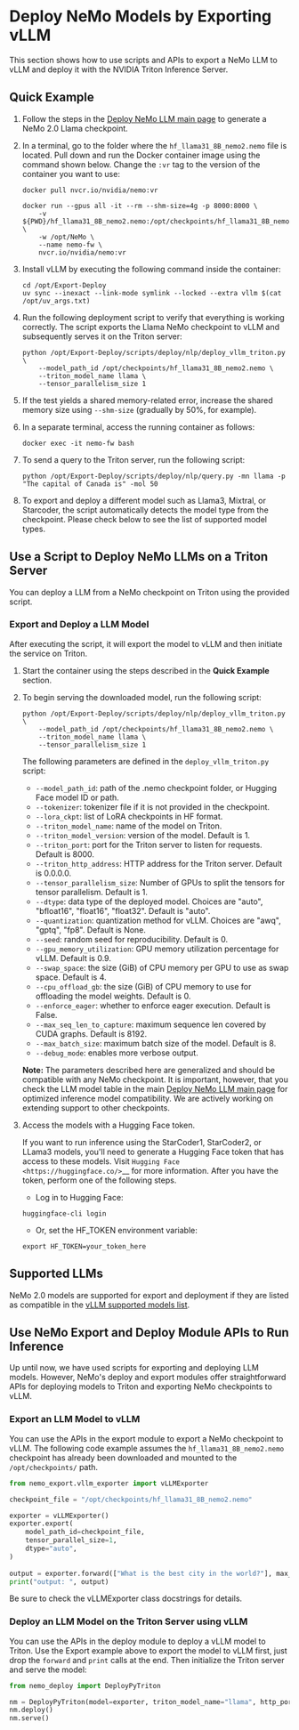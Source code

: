 # Deploy NeMo Models by Exporting vLLM

This section shows how to use scripts and APIs to export a NeMo LLM to vLLM and deploy it with the NVIDIA Triton Inference Server.

## Quick Example

1. Follow the steps in the [Deploy NeMo LLM main page](../../index.md) to generate a NeMo 2.0 Llama checkpoint.

2. In a terminal, go to the folder where the ``hf_llama31_8B_nemo2.nemo`` file is located. Pull down and run the Docker container image using the command shown below. Change the ``:vr`` tag to the version of the container you want to use:

   ```shell
   docker pull nvcr.io/nvidia/nemo:vr

   docker run --gpus all -it --rm --shm-size=4g -p 8000:8000 \
       -v ${PWD}/hf_llama31_8B_nemo2.nemo:/opt/checkpoints/hf_llama31_8B_nemo2.nemo \
       -w /opt/NeMo \
       --name nemo-fw \
       nvcr.io/nvidia/nemo:vr
   ```

3. Install vLLM by executing the following command inside the container:

   ```shell
   cd /opt/Export-Deploy
   uv sync --inexact --link-mode symlink --locked --extra vllm $(cat /opt/uv_args.txt)

   ```

4. Run the following deployment script to verify that everything is working correctly. The script exports the Llama NeMo checkpoint to vLLM and subsequently serves it on the Triton server:

   ```shell
   python /opt/Export-Deploy/scripts/deploy/nlp/deploy_vllm_triton.py \
       --model_path_id /opt/checkpoints/hf_llama31_8B_nemo2.nemo \
       --triton_model_name llama \
       --tensor_parallelism_size 1
   ```

5. If the test yields a shared memory-related error, increase the shared memory size using ``--shm-size`` (gradually by 50%, for example).

6. In a separate terminal, access the running container as follows:

   ```shell
   docker exec -it nemo-fw bash
   ```

7. To send a query to the Triton server, run the following script:

   ```shell
   python /opt/Export-Deploy/scripts/deploy/nlp/query.py -mn llama -p "The capital of Canada is" -mol 50
   ```

8. To export and deploy a different model such as Llama3, Mixtral, or Starcoder, the script automatically detects the model type from the checkpoint. Please check below to see the list of supported model types.


## Use a Script to Deploy NeMo LLMs on a Triton Server

You can deploy a LLM from a NeMo checkpoint on Triton using the provided script.

### Export and Deploy a LLM Model

After executing the script, it will export the model to vLLM and then initiate the service on Triton.

1. Start the container using the steps described in the **Quick Example** section.

2. To begin serving the downloaded model, run the following script:

   ```shell
   python /opt/Export-Deploy/scripts/deploy/nlp/deploy_vllm_triton.py \
       --model_path_id /opt/checkpoints/hf_llama31_8B_nemo2.nemo \
       --triton_model_name llama \
       --tensor_parallelism_size 1
   ```

   The following parameters are defined in the ``deploy_vllm_triton.py`` script:

   - ``--model_path_id``: path of the .nemo checkpoint folder, or Hugging Face model ID or path.
   - ``--tokenizer``: tokenizer file if it is not provided in the checkpoint.
   - ``--lora_ckpt``: list of LoRA checkpoints in HF format.
   - ``--triton_model_name``: name of the model on Triton.
   - ``--triton_model_version``: version of the model. Default is 1.
   - ``--triton_port``: port for the Triton server to listen for requests. Default is 8000.
   - ``--triton_http_address``: HTTP address for the Triton server. Default is 0.0.0.0.
   - ``--tensor_parallelism_size``: Number of GPUs to split the tensors for tensor parallelism. Default is 1.
   - ``--dtype``: data type of the deployed model. Choices are "auto", "bfloat16", "float16", "float32". Default is "auto".
   - ``--quantization``: quantization method for vLLM. Choices are "awq", "gptq", "fp8". Default is None.
   - ``--seed``: random seed for reproducibility. Default is 0.
   - ``--gpu_memory_utilization``: GPU memory utilization percentage for vLLM. Default is 0.9.
   - ``--swap_space``: the size (GiB) of CPU memory per GPU to use as swap space. Default is 4.
   - ``--cpu_offload_gb``: the size (GiB) of CPU memory to use for offloading the model weights. Default is 0.
   - ``--enforce_eager``: whether to enforce eager execution. Default is False.
   - ``--max_seq_len_to_capture``: maximum sequence len covered by CUDA graphs. Default is 8192.
   - ``--max_batch_size``: maximum batch size of the model. Default is 8. 
   - ``--debug_mode``: enables more verbose output. 
   
   **Note:** The parameters described here are generalized and should be compatible with any NeMo checkpoint. It is important, however, that you check the LLM model table in the main [Deploy NeMo LLM main page](../../index.md) for optimized inference model compatibility. We are actively working on extending support to other checkpoints.


3. Access the models with a Hugging Face token.

   If you want to run inference using the StarCoder1, StarCoder2, or LLama3 models, you'll need to generate a Hugging Face token that has access to these models. Visit `Hugging Face <https://huggingface.co/>`__ for more information. After you have the token, perform one of the following steps.

   - Log in to Hugging Face:

   ```shell
   huggingface-cli login
   ```

   - Or, set the HF_TOKEN environment variable:

   ```shell
   export HF_TOKEN=your_token_here
   ```

## Supported LLMs

NeMo 2.0 models are supported for export and deployment if they are listed as compatible in the [vLLM supported models list](https://docs.vllm.ai/en/v0.9.2/models/supported_models.html).

## Use NeMo Export and Deploy Module APIs to Run Inference

Up until now, we have used scripts for exporting and deploying LLM models. However, NeMo's deploy and export modules offer straightforward APIs for deploying models to Triton and exporting NeMo checkpoints to vLLM.


### Export an LLM Model to vLLM

You can use the APIs in the export module to export a NeMo checkpoint to vLLM. The following code example assumes the ``hf_llama31_8B_nemo2.nemo`` checkpoint has already been downloaded and mounted to the ``/opt/checkpoints/`` path.

```python
from nemo_export.vllm_exporter import vLLMExporter

checkpoint_file = "/opt/checkpoints/hf_llama31_8B_nemo2.nemo"

exporter = vLLMExporter()
exporter.export(
    model_path_id=checkpoint_file,
    tensor_parallel_size=1,
    dtype="auto",
)
   
output = exporter.forward(["What is the best city in the world?"], max_output_len=50, top_k=1, top_p=0.0, temperature=1.0)
print("output: ", output)
```

Be sure to check the vLLMExporter class docstrings for details.


### Deploy an LLM Model on the Triton Server using vLLM

You can use the APIs in the deploy module to deploy a vLLM model to Triton. Use the Export example above to export the model to vLLM first, just drop the ``forward`` and ``print`` calls at the end. Then initialize the Triton server and serve the model:

```python
from nemo_deploy import DeployPyTriton

nm = DeployPyTriton(model=exporter, triton_model_name="llama", http_port=8000)
nm.deploy()
nm.serve()
```

